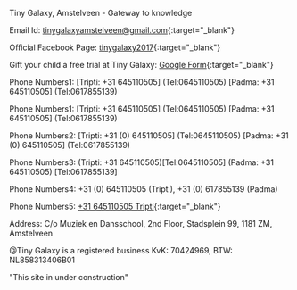 Tiny Galaxy, Amstelveen - Gateway to knowledge

Email Id: [tinygalaxyamstelveen@gmail.com](mailto:tinygalaxyamstelveen@gmail.com){:target="_blank"}

Official Facebook Page: [tinygalaxy2017](https://www.facebook.com/tinygalaxy2017/){:target="_blank"}

Gift your child a free trial at Tiny Galaxy: [Google Form](https://shorturl.at/mSUV5){:target="_blank"}

Phone Numbers1: [Tripti: +31 645110505] (Tel:0645110505)
               [Padma: +31 645110505] (Tel:0617855139)


Phone Numbers1: [Tripti: +31 645110505] (Tel:0645110505)
               [Padma: +31 645110505] (Tel:0617855139)

Phone Numbers2: [Tripti: +31 (0) 645110505] (Tel:0645110505)
               [Padma: +31 (0) 645110505] (Tel:0617855139)

Phone Numbers3: (Tripti: +31 645110505)[Tel:0645110505]
               (Padma: +31 645110505) [Tel:0617855139]
               
Phone Numbers4: +31 (0) 645110505 (Tripti), +31 (0) 617855139 (Padma)

Phone Numbers5: [+31 645110505 Tripti](tel:645110505){:target="_blank"}


Address: C/o Muziek en Dansschool, 2nd Floor,
         Stadsplein 99,
         1181 ZM, Amstelveen

@Tiny Galaxy is a registered business KvK: 70424969, BTW: NL858313406B01


"This site in under construction"
